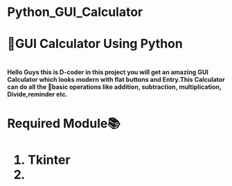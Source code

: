 # Python_GUI_Calculator
<h1>🐍GUI Calculator Using Python<h1/>
<h4>Hello Guys this is D-coder in this project you will get an amazing GUI Calculator which looks modern with flat buttons and Entry.This Calculator can do all the 🧮basic operations like addition, subtraction, multiplication, Divide,reminder etc.<h4/>
<h1>Required Module📚<h1/>
<ol><li>Tkinter<li/><ol/>
